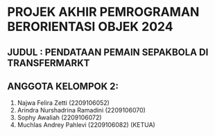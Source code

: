 # PROJEK AKHIR PEMROGRAMAN BERORIENTASI OBJEK 2024
## JUDUL : PENDATAAN PEMAIN SEPAKBOLA DI TRANSFERMARKT

## ANGGOTA KELOMPOK 2: 
1. Najwa Felira Zetti (2209106052)
2. Arindra Nurshadrina Ramadini (2209106070)
3. Sophy Awaliah (2209106072)
4. Muchlas Andrey Pahlevi (2209106082) (KETUA)
